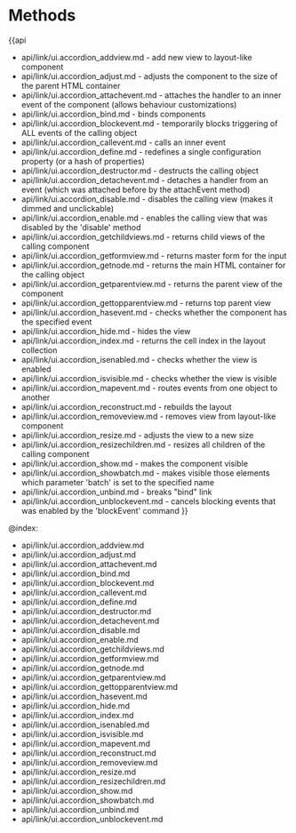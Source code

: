 Methods
=======

{{api
- api/link/ui.accordion_addview.md - add new view to layout-like component
- api/link/ui.accordion_adjust.md - adjusts the component to the size of the parent HTML container
- api/link/ui.accordion_attachevent.md - attaches the handler to an inner event of the component (allows behaviour customizations)
- api/link/ui.accordion_bind.md - binds components
- api/link/ui.accordion_blockevent.md - temporarily blocks triggering of ALL events of the calling object
- api/link/ui.accordion_callevent.md - calls an inner event
- api/link/ui.accordion_define.md - redefines a single configuration property (or a hash of properties)
- api/link/ui.accordion_destructor.md - destructs the calling object
- api/link/ui.accordion_detachevent.md - detaches a handler from an event (which was attached before by the attachEvent method)
- api/link/ui.accordion_disable.md - disables the calling view (makes it dimmed and unclickable)
- api/link/ui.accordion_enable.md - enables the calling view that was disabled by the 'disable' method
- api/link/ui.accordion_getchildviews.md - returns child views of the calling component
- api/link/ui.accordion_getformview.md - returns master form for the input
- api/link/ui.accordion_getnode.md - returns the main HTML container for the calling object
- api/link/ui.accordion_getparentview.md - returns the parent view of the component
- api/link/ui.accordion_gettopparentview.md - returns top parent view
- api/link/ui.accordion_hasevent.md - checks whether the component has the specified event
- api/link/ui.accordion_hide.md - hides the view
- api/link/ui.accordion_index.md - returns the cell index in the layout collection
- api/link/ui.accordion_isenabled.md - checks whether the view is enabled
- api/link/ui.accordion_isvisible.md - checks whether the view is visible
- api/link/ui.accordion_mapevent.md - routes events from one object to another
- api/link/ui.accordion_reconstruct.md - rebuilds the layout
- api/link/ui.accordion_removeview.md - removes view from layout-like component
- api/link/ui.accordion_resize.md - adjusts the view to a new size
- api/link/ui.accordion_resizechildren.md - resizes all children of the calling component
- api/link/ui.accordion_show.md - makes the component visible
- api/link/ui.accordion_showbatch.md - makes visible those elements which parameter 'batch' is set to the specified name
- api/link/ui.accordion_unbind.md - breaks "bind" link
- api/link/ui.accordion_unblockevent.md - cancels blocking events that was enabled by the 'blockEvent' command
}}

@index:
- api/link/ui.accordion_addview.md
- api/link/ui.accordion_adjust.md
- api/link/ui.accordion_attachevent.md
- api/link/ui.accordion_bind.md
- api/link/ui.accordion_blockevent.md
- api/link/ui.accordion_callevent.md
- api/link/ui.accordion_define.md
- api/link/ui.accordion_destructor.md
- api/link/ui.accordion_detachevent.md
- api/link/ui.accordion_disable.md
- api/link/ui.accordion_enable.md
- api/link/ui.accordion_getchildviews.md
- api/link/ui.accordion_getformview.md
- api/link/ui.accordion_getnode.md
- api/link/ui.accordion_getparentview.md
- api/link/ui.accordion_gettopparentview.md
- api/link/ui.accordion_hasevent.md
- api/link/ui.accordion_hide.md
- api/link/ui.accordion_index.md
- api/link/ui.accordion_isenabled.md
- api/link/ui.accordion_isvisible.md
- api/link/ui.accordion_mapevent.md
- api/link/ui.accordion_reconstruct.md
- api/link/ui.accordion_removeview.md
- api/link/ui.accordion_resize.md
- api/link/ui.accordion_resizechildren.md
- api/link/ui.accordion_show.md
- api/link/ui.accordion_showbatch.md
- api/link/ui.accordion_unbind.md
- api/link/ui.accordion_unblockevent.md



